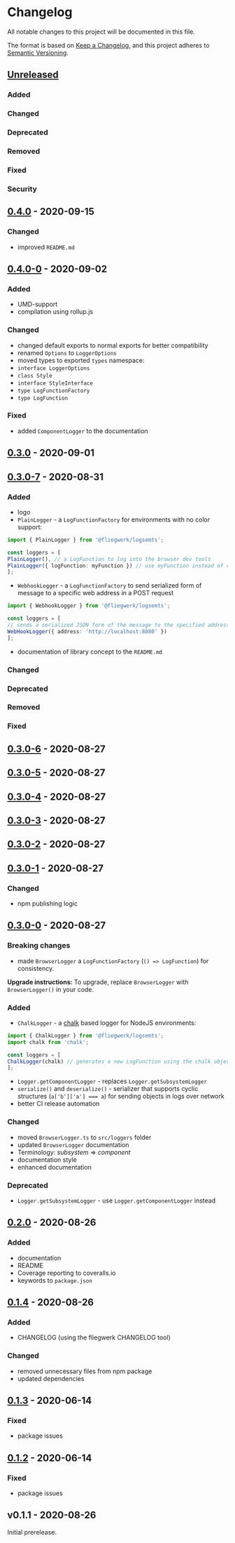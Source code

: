 # Changelog

All notable changes to this project will be documented in this file.

The format is based on [Keep a Changelog](https://keepachangelog.com/en/1.0.0/),
and this project adheres to [Semantic Versioning](https://semver.org/spec/v2.0.0.html).

## [Unreleased]
### Added
### Changed
### Deprecated
### Removed
### Fixed
### Security
## [0.4.0] - 2020-09-15
### Changed
- improved `README.md`
## [0.4.0-0] - 2020-09-02
### Added
- UMD-support
- compilation using rollup.js
### Changed
- changed default exports to normal exports for better compatibility
- renamed `Options` to `LoggerOptions`
- moved types to exported `types` namespace:
- `interface LoggerOptions`
- `class Style`
- `interface StyleInterface`
- `type LogFunctionFactory`
- `type LogFunction`
### Fixed
- added `ComponentLogger` to the documentation
## [0.3.0] - 2020-09-01
## [0.3.0-7] - 2020-08-31

### Added

- logo
- `PlainLogger` - a `LogFunctionFactory` for environments with no color support:

```ts
import { PlainLogger } from '@fliegwerk/logsemts';

const loggers = [
PlainLogger(), // a LogFunction to log into the browser dev tools
PlainLogger({ logFunction: myFunction }) // use myFunction instead of console.log
];
```

- `WebhookLogger` - a `LogFunctionFactory` to send serialized form of message to a specific web address in a POST request

```ts
import { WebhookLogger } from '@fliegwerk/logsemts';

const loggers = [
// sends a serialized JSON form of the message to the specified address
WebHookLogger({ address: 'http://localhost:8080' })
];
```

- documentation of library concept to the `README.md`

### Changed

### Deprecated

### Removed

### Fixed

## [0.3.0-6] - 2020-08-27

## [0.3.0-5] - 2020-08-27

## [0.3.0-4] - 2020-08-27

## [0.3.0-3] - 2020-08-27

## [0.3.0-2] - 2020-08-27

## [0.3.0-1] - 2020-08-27

### Changed

- npm publishing logic

## [0.3.0-0] - 2020-08-27

### Breaking changes

- made `BrowserLogger` a `LogFunctionFactory` (`() => LogFunction`) for consistency.

**Upgrade instructions:**
To upgrade, replace `BrowserLogger` with `BrowserLogger()` in your code.

### Added

- `ChalkLogger` - a [chalk](https://github.com/chalk/chalk) based logger for NodeJS environments:

```ts
import { ChalkLogger } from '@fliegwerk/logsemts';
import chalk from 'chalk';

const loggers = [
ChalkLogger(chalk) // generates a new LogFunction using the chalk object
];
```

- `Logger.getComponentLogger` - replaces `Logger.getSubsystemLogger`
- `serialize()` and `deserialize()` - serializer that supports cyclic structures (`a['b']['a'] === a`) for sending objects in logs over network
- better CI release automation

### Changed

- moved `BrowserLogger.ts` to `src/loggers` folder
- updated `BrowserLogger` documentation
- Terminology: _subsystem_ => _component_
- documentation style
- enhanced documentation

### Deprecated

- `Logger.getSubsystemLogger` - use `Logger.getComponentLogger` instead

## [0.2.0] - 2020-08-26

### Added

- documentation
- README
- Coverage reporting to coveralls.io
- keywords to `package.json`

## [0.1.4] - 2020-08-26

### Added

- CHANGELOG (using the fliegwerk CHANGELOG tool)

### Changed

- removed unnecessary files from npm package
- updated dependencies

## [0.1.3] - 2020-06-14

### Fixed

- package issues

## [0.1.2] - 2020-06-14

### Fixed

- package issues

## v0.1.1 - 2020-08-26

Initial prerelease.

[unreleased]: https://github.com/fliegwerk/logsemts/compare/v0.3.0-6...HEAD
[0.1.2]: https://github.com/fliegwerk/logsemts/compare/v0.1.1...v0.1.2
[0.1.3]: https://github.com/fliegwerk/logsemts/compare/v0.1.2...v0.1.3
[0.1.4]: https://github.com/fliegwerk/logsemts/compare/v0.1.3...v0.1.4
[0.2.0]: https://github.com/fliegwerk/logsemts/compare/v0.1.4...v0.2.0
[0.3.0-0]: https://github.com/fliegwerk/logsemts/compare/v0.2.0...v0.3.0-0
[0.3.0-1]: https://github.com/fliegwerk/logsemts/compare/v0.3.0-0...v0.3.0-1
[0.3.0-2]: https://github.com/fliegwerk/logsemts/compare/v0.3.0-1...v0.3.0-2
[0.3.0-3]: https://github.com/fliegwerk/logsemts/compare/v0.3.0-2...v0.3.0-3
[0.3.0-4]: https://github.com/fliegwerk/logsemts/compare/v0.3.0-3...v0.3.0-4
[0.3.0-5]: https://github.com/fliegwerk/logsemts/compare/v0.3.0-4...v0.3.0-5
[0.3.0-6]: https://github.com/fliegwerk/logsemts/compare/v0.3.0-5...v0.3.0-6
[0.3.0-7]: https://github.com/fliegwerk/logsemts/compare/v0.3.0-6...v0.3.0-7
[0.3.0]: https://github.com/fliegwerk/logsemts/compare/v0.3.0-7...v0.3.0
[0.4.0-0]: https://github.com/fliegwerk/logsemts/compare/v0.3.0...v0.4.0-0
[0.4.0]: https://github.com/fliegwerk/logsemts/compare/v0.4.0-0...v0.4.0
